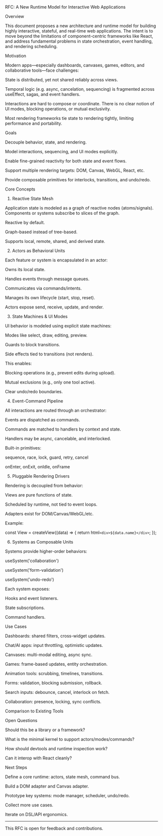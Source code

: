 RFC: A New Runtime Model for Interactive Web Applications

Overview

This document proposes a new architecture and runtime model for building highly interactive, stateful, and real-time web applications. The intent is to move beyond the limitations of component-centric frameworks like React, and address fundamental problems in state orchestration, event handling, and rendering scheduling.

Motivation

Modern apps—especially dashboards, canvases, games, editors, and collaborative tools—face challenges:

State is distributed, yet not shared reliably across views.

Temporal logic (e.g. async, cancelation, sequencing) is fragmented across useEffect, sagas, and event handlers.

Interactions are hard to compose or coordinate. There is no clear notion of UI modes, blocking operations, or mutual exclusivity.

Most rendering frameworks tie state to rendering tightly, limiting performance and portability.


Goals

Decouple behavior, state, and rendering.

Model interactions, sequencing, and UI modes explicitly.

Enable fine-grained reactivity for both state and event flows.

Support multiple rendering targets: DOM, Canvas, WebGL, React, etc.

Provide composable primitives for interlocks, transitions, and undo/redo.


Core Concepts

1. Reactive State Mesh

Application state is modeled as a graph of reactive nodes (atoms/signals). Components or systems subscribe to slices of the graph.

Reactive by default.

Graph-based instead of tree-based.

Supports local, remote, shared, and derived state.


2. Actors as Behavioral Units

Each feature or system is encapsulated in an actor:

Owns its local state.

Handles events through message queues.

Communicates via commands/intents.

Manages its own lifecycle (start, stop, reset).


Actors expose send, receive, update, and render.

3. State Machines & UI Modes

UI behavior is modeled using explicit state machines:

Modes like select, draw, editing, preview.

Guards to block transitions.

Side effects tied to transitions (not renders).


This enables:

Blocking operations (e.g., prevent edits during upload).

Mutual exclusions (e.g., only one tool active).

Clear undo/redo boundaries.


4. Event-Command Pipeline

All interactions are routed through an orchestrator:

Events are dispatched as commands.

Commands are matched to handlers by context and state.

Handlers may be async, cancelable, and interlocked.


Built-in primitives:

sequence, race, lock, guard, retry, cancel

onEnter, onExit, onIdle, onFrame


5. Pluggable Rendering Drivers

Rendering is decoupled from behavior:

Views are pure functions of state.

Scheduled by runtime, not tied to event loops.

Adapters exist for DOM/Canvas/WebGL/etc.


Example:

const View = createView((data) => {
  return html`<div>${data.name}</div>`;
});

6. Systems as Composable Units

Systems provide higher-order behaviors:

useSystem('collaboration')

useSystem('form-validation')

useSystem('undo-redo')


Each system exposes:

Hooks and event listeners.

State subscriptions.

Command handlers.


Use Cases

Dashboards: shared filters, cross-widget updates.

Chat/AI apps: input throttling, optimistic updates.

Canvases: multi-modal editing, async sync.

Games: frame-based updates, entity orchestration.

Animation tools: scrubbing, timelines, transitions.

Forms: validation, blocking submission, rollback.

Search inputs: debounce, cancel, interlock on fetch.

Collaboration: presence, locking, sync conflicts.


Comparison to Existing Tools

Open Questions

Should this be a library or a framework?

What is the minimal kernel to support actors/modes/commands?

How should devtools and runtime inspection work?

Can it interop with React cleanly?


Next Steps

Define a core runtime: actors, state mesh, command bus.

Build a DOM adapter and Canvas adapter.

Prototype key systems: mode manager, scheduler, undo/redo.

Collect more use cases.

Iterate on DSL/API ergonomics.



---

This RFC is open for feedback and contributions.


